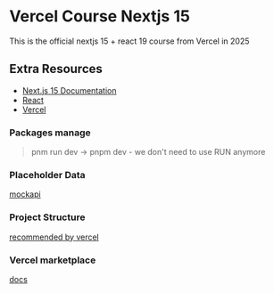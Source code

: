 # Vercel Course Nextjs 15

This is the official nextjs 15 + react 19 course from Vercel in 2025

## Extra Resources

- [Next.js 15 Documentation](https://nextjs.org/docs)
- [React](https://react.dev/learn)
- [Vercel](https://vercel.com/docs)

### Packages manage

> pnm run dev  -> pnpm dev - we don't need to use RUN anymore

### Placeholder Data

[mockapi](https://mockapi.io/)

### Project Structure

[recommended by vercel](https://nextjs.org/docs/app/getting-started/project-structure#routing-files)

### Vercel marketplace

[docs](https://vercel.com/marketplace/category/databases?category=databases)
